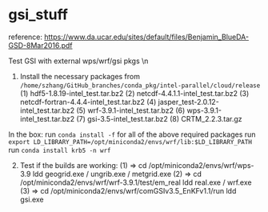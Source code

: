 # gsi_stuff
reference:
https://www.da.ucar.edu/sites/default/files/Benjamin_BlueDA-GSD-8Mar2016.pdf

Test GSI with external wps/wrf/gsi pkgs \n
1. Install the necessary packages from `/home/szhang/GitHub_branches/conda_pkg/intel-parallel/cloud/release`
(1) hdf5-1.8.19-intel_test.tar.bz2
(2) netcdf-4.4.1.1-intel_test.tar.bz2
(3) netcdf-fortran-4.4.4-intel_test.tar.bz2
(4) jasper_test-2.0.12-intel_test.tar.bz2
(5) wrf-3.9.1-intel_test.tar.bz2
(6) wps-3.9.1-intel_test.tar.bz2
(7) gsi-3.5-intel_test.tar.bz2
(8) CRTM_2.2.3.tar.gz

In the box: run `conda install -f` for all of the above required packages
            run `export LD_LIBRARY_PATH=/opt/miniconda2/envs/wrf/lib:$LD_LIBRARY_PATH`
            run `conda install krb5 -n wrf`

2. Test if the builds are working:
(1) => cd /opt/miniconda2/envs/wrf/wps-3.9
    ldd geogrid.exe / ungrib.exe / metgrid.exe
(2) => cd /opt/miniconda2/envs/wrf/wrf-3.9.1/test/em_real
    ldd real.exe / wrf.exe
(3) => cd /opt/miniconda2/envs/wrf/comGSIv3.5_EnKFv1.1/run
    ldd gsi.exe





